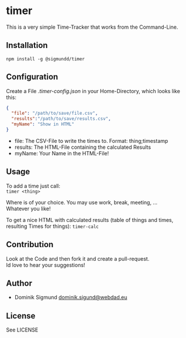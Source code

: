 # timer

This is a very simple Time-Tracker that works from the Command-Line.

## Installation

`npm install -g @sigmundd/timer`

## Configuration

Create a File _.timer-config.json_ in your Home-Directory, which looks like this:

```json
{
  "file": "/path/to/save/file.csv",
  "results":"/path/to/save/results.csv",
  "myName": "Show in HTML"
}
```

* file: The CSV-File to write the times to. Format: thing;timestamp
* results: The HTML-File containing the calculated Results
* myName: Your Name in the HTML-File!

## Usage

To add a time just call:  
`timer <thing>`

Where <thing> is of your choice. You may use work, break, meeting, ...  
Whatever you like!

To get a nice HTML with calculated results (table of things and times, resulting Times for things):
`timer-calc`

## Contribution

Look at the Code and then fork it and create a pull-request.  
Id love to hear your suggestions!

## Author

* Dominik Sigmund <dominik.sigund@webdad.eu>

## License

See LICENSE
